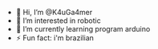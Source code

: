 - 👋 Hi, I’m @K4uGa4mer
- 👀 I’m interested in robotic
- 🌱 I’m currently learning program arduino
- ⚡ Fun fact: i'm brazilian

<!---
K4uGa4mer/K4uGa4mer is a ✨ special ✨ repository because its `README.md` (this file) appears on your GitHub profile.
You can click the Preview link to take a look at your changes.
--->
